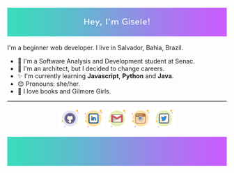 <p align="center"> <img src="img/top2.png"> </p>

I'm a beginner web developer. I live in Salvador, Bahia, Brazil. 

- 📖 I'm a Software Analysis and Development student at Senac.
- 🎈 I'm an architect, but I decided to change careers.
- ✨ I'm currently learning **Javascript**, **Python** and **Java**.
- 😊 Pronouns: she/her.
- 💖 I love books and Gilmore Girls.


---
<p align="center">
	<a href="https://github.com/plgisele"><img src="img/icons8-github.png" alt="GitHub"/></a>
	<a href="https://www.linkedin.com/in/giselepaiva90/"><img src="img/icons8-linkedin.png" alt="LinkedIn"/></a>
	<a href="mailto:giselepaiva.arq@gmail.com"><img src="img/icons8-gmail.png" alt="Email"/></a>
	<a href="https://www.instagram.com/xl.png/"><img src="img/icons8-ig.png" alt="Instagram"/></a>
	<a href="https://twitter.com/_imxis"><img src="img/icons8-tw.png" alt="Twitter"/></a>
</p>

<p align="center"> <img src="img/bottom.png"> </p>



